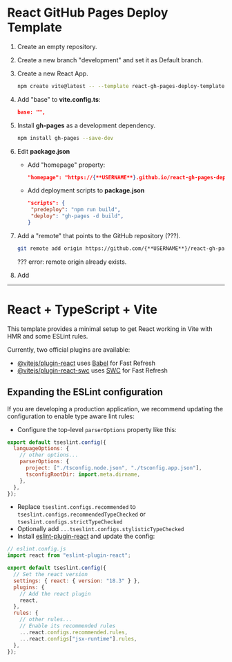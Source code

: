 # React GitHub Pages Deploy Template

1. Create an empty repository.
2. Create a new branch "development" and set it as Default branch.
3. Create a new React App.

   ```sh
   npm create vite@latest -- --template react-gh-pages-deploy-template
   ```

4. Add "base" to **vite.config.ts**:

   ```json
   base: "",
   ```

5. Install **gh-pages** as a development dependency.

   ```sh
   npm install gh-pages --save-dev
   ```

6. Edit **package.json**

   - Add "homepage" property:

     ```json
     "homepage": "https://{**USERNAME**}.github.io/react-gh-pages-deploy-template"
     ```

   - Add deployment scripts to **package.json**

     ```json
     "scripts": {
      "predeploy": "npm run build",
      "deploy": "gh-pages -d build",
     }
     ```

7. Add a "remote" that points to the GitHub repository (???).

   ```sh
   git remote add origin https://github.com/{**USERNAME**}/react-gh-pages-deploy-template.git
   ```

   ??? error: remote origin already exists.

8. Add

---

# React + TypeScript + Vite

This template provides a minimal setup to get React working in Vite with HMR and some ESLint rules.

Currently, two official plugins are available:

- [@vitejs/plugin-react](https://github.com/vitejs/vite-plugin-react/blob/main/packages/plugin-react/README.md) uses [Babel](https://babeljs.io/) for Fast Refresh
- [@vitejs/plugin-react-swc](https://github.com/vitejs/vite-plugin-react-swc) uses [SWC](https://swc.rs/) for Fast Refresh

## Expanding the ESLint configuration

If you are developing a production application, we recommend updating the configuration to enable type aware lint rules:

- Configure the top-level `parserOptions` property like this:

```js
export default tseslint.config({
  languageOptions: {
    // other options...
    parserOptions: {
      project: ["./tsconfig.node.json", "./tsconfig.app.json"],
      tsconfigRootDir: import.meta.dirname,
    },
  },
});
```

- Replace `tseslint.configs.recommended` to `tseslint.configs.recommendedTypeChecked` or `tseslint.configs.strictTypeChecked`
- Optionally add `...tseslint.configs.stylisticTypeChecked`
- Install [eslint-plugin-react](https://github.com/jsx-eslint/eslint-plugin-react) and update the config:

```js
// eslint.config.js
import react from "eslint-plugin-react";

export default tseslint.config({
  // Set the react version
  settings: { react: { version: "18.3" } },
  plugins: {
    // Add the react plugin
    react,
  },
  rules: {
    // other rules...
    // Enable its recommended rules
    ...react.configs.recommended.rules,
    ...react.configs["jsx-runtime"].rules,
  },
});
```
